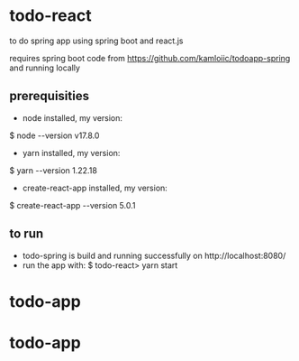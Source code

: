# todo-react


to do spring app using spring boot and react.js

requires spring boot code from https://github.com/kamloiic/todoapp-spring and running locally


## prerequisities

- node installed, my version:

$ node --version
v17.8.0

- yarn installed, my version:

$ yarn --version
1.22.18

- create-react-app installed, my version:

$ create-react-app --version
5.0.1


## to run

- todo-spring is build and running successfully on http://localhost:8080/
- run the app with:
  $ todo-react> yarn start

# todo-app
# todo-app

